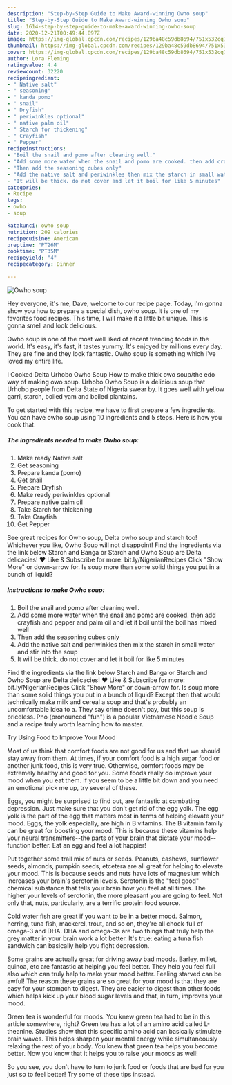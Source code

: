```yaml
---
description: "Step-by-Step Guide to Make Award-winning Owho soup"
title: "Step-by-Step Guide to Make Award-winning Owho soup"
slug: 1614-step-by-step-guide-to-make-award-winning-owho-soup
date: 2020-12-21T00:49:44.897Z
image: https://img-global.cpcdn.com/recipes/129ba48c59db8694/751x532cq70/owho-soup-recipe-main-photo.jpg
thumbnail: https://img-global.cpcdn.com/recipes/129ba48c59db8694/751x532cq70/owho-soup-recipe-main-photo.jpg
cover: https://img-global.cpcdn.com/recipes/129ba48c59db8694/751x532cq70/owho-soup-recipe-main-photo.jpg
author: Lora Fleming
ratingvalue: 4.4
reviewcount: 32220
recipeingredient:
- " Native salt"
- " seasoning"
- " kanda pomo"
- " snail"
- " Dryfish"
- " periwinkles optional"
- " native palm oil"
- " Starch for thickening"
- " Crayfish"
- " Pepper"
recipeinstructions:
- "Boil the snail and pomo after cleaning well."
- "Add some more water when the snail and pomo are cooked. then add crayfish and pepper and palm oil and let it boil until the boil has mixed well"
- "Then add the seasoning cubes only"
- "Add the native salt and periwinkles then mix the starch in small water and stir into the soup"
- "It will be thick. do not cover and let it boil for like 5 minutes"
categories:
- Recipe
tags:
- owho
- soup

katakunci: owho soup 
nutrition: 209 calories
recipecuisine: American
preptime: "PT26M"
cooktime: "PT35M"
recipeyield: "4"
recipecategory: Dinner

---
```



![Owho soup](https://img-global.cpcdn.com/recipes/129ba48c59db8694/751x532cq70/owho-soup-recipe-main-photo.jpg)

Hey everyone, it's me, Dave, welcome to our recipe page. Today, I'm gonna show you how to prepare a special dish, owho soup. It is one of my favorites food recipes. This time, I will make it a little bit unique. This is gonna smell and look delicious.

Owho soup is one of the most well liked of recent trending foods in the world. It's easy, it's fast, it tastes yummy. It's enjoyed by millions every day. They are fine and they look fantastic. Owho soup is something which I've loved my entire life.

I Cooked Delta Urhobo Owho Soup How to make thick owo soup/the edo way of making owo soup. Urhobo Owho Soup is a delicious soup that Urhobo people from Delta State of Nigeria swear by. It goes well with yellow garri, starch, boiled yam and boiled plantains.


To get started with this recipe, we have to first prepare a few ingredients. You can have owho soup using 10 ingredients and 5 steps. Here is how you cook that.

<!--inarticleads1-->

##### The ingredients needed to make Owho soup:

1. Make ready  Native salt
1. Get  seasoning
1. Prepare  kanda (pomo)
1. Get  snail
1. Prepare  Dryfish
1. Make ready  periwinkles optional
1. Prepare  native palm oil
1. Take  Starch for thickening
1. Take  Crayfish
1. Get  Pepper


See great recipes for Owho soup, Delta owho soup and starch too! Whichever you like, Owho Soup will not disappoint! Find the ingredients via the link below Starch and Banga or Starch and Owho Soup are Delta delicacies! ❤ Like &amp; Subscribe for more: bit.ly/NigerianRecipes Click &#34;Show More&#34; or down-arrow for. Is soup more than some solid things you put in a bunch of liquid? 

<!--inarticleads2-->

##### Instructions to make Owho soup:

1. Boil the snail and pomo after cleaning well.
1. Add some more water when the snail and pomo are cooked. then add crayfish and pepper and palm oil and let it boil until the boil has mixed well
1. Then add the seasoning cubes only
1. Add the native salt and periwinkles then mix the starch in small water and stir into the soup
1. It will be thick. do not cover and let it boil for like 5 minutes


Find the ingredients via the link below Starch and Banga or Starch and Owho Soup are Delta delicacies! ❤ Like &amp; Subscribe for more: bit.ly/NigerianRecipes Click &#34;Show More&#34; or down-arrow for. Is soup more than some solid things you put in a bunch of liquid? Except then that would technically make milk and cereal a soup and that&#39;s probably an uncomfortable idea to a. They say crime doesn&#39;t pay, but this soup is priceless. Pho (pronounced &#34;fuh&#34;) is a popular Vietnamese Noodle Soup and a recipe truly worth learning how to master. 

Try Using Food to Improve Your Mood


Most of us think that comfort foods are not good for us and that we should stay away from them. At times, if your comfort food is a high sugar food or another junk food, this is very true. Otherwise, comfort foods may be extremely healthy and good for you. Some foods really do improve your mood when you eat them. If you seem to be a little bit down and you need an emotional pick me up, try several of these.

Eggs, you might be surprised to find out, are fantastic at combating depression. Just make sure that you don't get rid of the egg yolk. The egg yolk is the part of the egg that matters most in terms of helping elevate your mood. Eggs, the yolk especially, are high in B vitamins. The B vitamin family can be great for boosting your mood. This is because these vitamins help your neural transmitters--the parts of your brain that dictate your mood--function better. Eat an egg and feel a lot happier!

Put together some trail mix of nuts or seeds. Peanuts, cashews, sunflower seeds, almonds, pumpkin seeds, etcetera are all great for helping to elevate your mood. This is because seeds and nuts have lots of magnesium which increases your brain's serotonin levels. Serotonin is the "feel good" chemical substance that tells your brain how you feel at all times. The higher your levels of serotonin, the more pleasant you are going to feel. Not only that, nuts, particularly, are a terrific protein food source.

Cold water fish are great if you want to be in a better mood. Salmon, herring, tuna fish, mackerel, trout, and so on, they're all chock-full of omega-3 and DHA. DHA and omega-3s are two things that truly help the grey matter in your brain work a lot better. It's true: eating a tuna fish sandwich can basically help you fight depression. 

Some grains are actually great for driving away bad moods. Barley, millet, quinoa, etc are fantastic at helping you feel better. They help you feel full also which can truly help to make your mood better. Feeling starved can be awful! The reason these grains are so great for your mood is that they are easy for your stomach to digest. They are easier to digest than other foods which helps kick up your blood sugar levels and that, in turn, improves your mood.

Green tea is wonderful for moods. You knew green tea had to be in this article somewhere, right? Green tea has a lot of an amino acid called L-theanine. Studies show that this specific amino acid can basically stimulate brain waves. This helps sharpen your mental energy while simultaneously relaxing the rest of your body. You knew that green tea helps you become better. Now you know that it helps you to raise your moods as well!

So you see, you don't have to turn to junk food or foods that are bad for you just so to feel better! Try  some  of  these  tips  instead.

